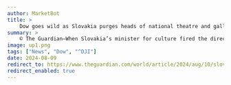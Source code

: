 ```yaml
---
author: MarketBot
title: >
    Dow goes wild as Slovakia purges heads of national theatre and gallery in ‘arts crackdown’
summary: >
    © The Guardian—When Slovakia’s minister for culture fired the director of the country’s oldest and most important theatre last Tuesday, the numerous reasons she cited for her surprise move included “political activism”, an alleged preference for foreign over Slovak opera singers, and, bizarrely, an incident with a crystal chandelier.
image: up1.png
tags: ["News", "Dow", "^DJI"]
date: 2024-08-09
redirect_to: https://www.theguardian.com/world/article/2024/aug/10/slovakia-purges-heads-of-national-theatre-and-gallery-in-arts-crackdown
redirect_enabled: true
---
```

